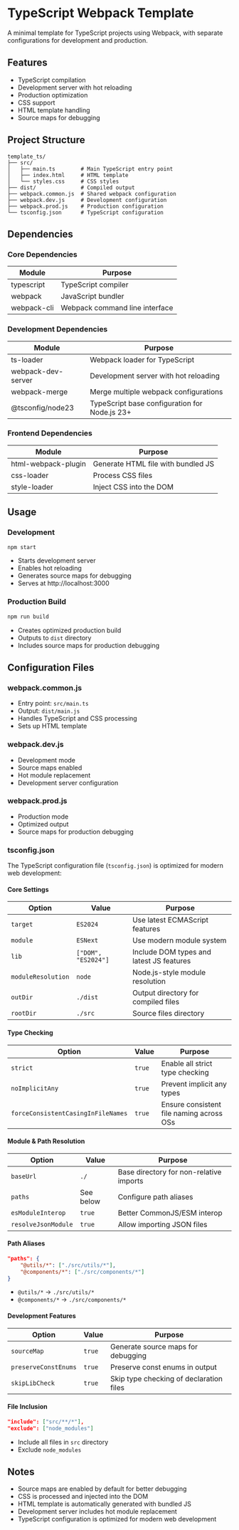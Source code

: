 ﻿# TypeScript Webpack Template

A minimal template for TypeScript projects using Webpack, with separate configurations for development and production.

## Features

- TypeScript compilation
- Development server with hot reloading
- Production optimization
- CSS support
- HTML template handling
- Source maps for debugging

## Project Structure

```
template_ts/
├── src/
│   ├── main.ts        # Main TypeScript entry point
│   ├── index.html     # HTML template
│   └── styles.css     # CSS styles
├── dist/              # Compiled output
├── webpack.common.js  # Shared webpack configuration
├── webpack.dev.js     # Development configuration
├── webpack.prod.js    # Production configuration
└── tsconfig.json      # TypeScript configuration
```

## Dependencies

### Core Dependencies
| Module | Purpose |
|--------|---------|
| typescript | TypeScript compiler |
| webpack | JavaScript bundler |
| webpack-cli | Webpack command line interface |

### Development Dependencies
| Module | Purpose |
|--------|---------|
| ts-loader | Webpack loader for TypeScript |
| webpack-dev-server | Development server with hot reloading |
| webpack-merge | Merge multiple webpack configurations |
| @tsconfig/node23 | TypeScript base configuration for Node.js 23+ |


### Frontend Dependencies
| Module | Purpose |
|--------|---------|
| html-webpack-plugin | Generate HTML file with bundled JS |
| css-loader | Process CSS files |
| style-loader | Inject CSS into the DOM |

## Usage

### Development
```bash
npm start
```
- Starts development server
- Enables hot reloading
- Generates source maps for debugging
- Serves at http://localhost:3000

### Production Build
```bash
npm run build
```
- Creates optimized production build
- Outputs to `dist` directory
- Includes source maps for production debugging

## Configuration Files

### webpack.common.js
- Entry point: `src/main.ts`
- Output: `dist/main.js`
- Handles TypeScript and CSS processing
- Sets up HTML template

### webpack.dev.js
- Development mode
- Source maps enabled
- Hot module replacement
- Development server configuration

### webpack.prod.js
- Production mode
- Optimized output
- Source maps for production debugging

### tsconfig.json
The TypeScript configuration file (`tsconfig.json`) is optimized for modern web development:

#### Core Settings
| Option | Value | Purpose |
|--------|-------|---------|
| `target` | `ES2024` | Use latest ECMAScript features |
| `module` | `ESNext` | Use modern module system |
| `lib` | `["DOM", "ES2024"]` | Include DOM types and latest JS features |
| `moduleResolution` | `node` | Node.js-style module resolution |
| `outDir` | `./dist` | Output directory for compiled files |
| `rootDir` | `./src` | Source files directory |

#### Type Checking
| Option | Value | Purpose |
|--------|-------|---------|
| `strict` | `true` | Enable all strict type checking |
| `noImplicitAny` | `true` | Prevent implicit any types |
| `forceConsistentCasingInFileNames` | `true` | Ensure consistent file naming across OSs |

#### Module & Path Resolution
| Option | Value | Purpose |
|--------|-------|---------|
| `baseUrl` | `./` | Base directory for non-relative imports |
| `paths` | See below | Configure path aliases |
| `esModuleInterop` | `true` | Better CommonJS/ESM interop |
| `resolveJsonModule` | `true` | Allow importing JSON files |

#### Path Aliases
```json
"paths": {
    "@utils/*": ["./src/utils/*"],
    "@components/*": ["./src/components/*"]
}
```
- `@utils/*` → `./src/utils/*`
- `@components/*` → `./src/components/*`

#### Development Features
| Option | Value | Purpose |
|--------|-------|---------|
| `sourceMap` | `true` | Generate source maps for debugging |
| `preserveConstEnums` | `true` | Preserve const enums in output |
| `skipLibCheck` | `true` | Skip type checking of declaration files |

#### File Inclusion
```json
"include": ["src/**/*"],
"exclude": ["node_modules"]
```
- Include all files in `src` directory
- Exclude `node_modules`

## Notes

- Source maps are enabled by default for better debugging
- CSS is processed and injected into the DOM
- HTML template is automatically generated with bundled JS
- Development server includes hot module replacement
- TypeScript configuration is optimized for modern web development